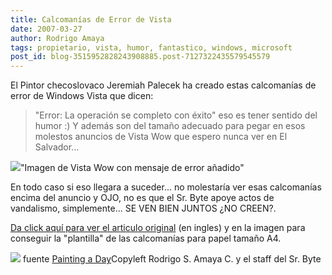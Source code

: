 ```yaml
---
title: Calcomanías de Error de Vista
date: 2007-03-27
author: Rodrigo Amaya
tags: propietario, vista, humor, fantastico, windows, microsoft
post_id: blog-3515952828243908885.post-7127322435579545579
---
```


El Pintor checoslovaco Jeremiah Palecek ha creado estas calcomanías de
      error de Windows Vista que dicen:
> "Error: La operación se completo con
> éxito"
eso es tener
      sentido del humor :)
Y además son del tamaño adecuado para pegar en
      esos molestos anuncios de Vista Wow que espero nunca
      ver en El Salvador...

[![](http://bp3.blogger.com/_ayvorITawE4/RglNx57huUI/AAAAAAAAAOY/2Nk6fdeuAUA/s400/vistasticker.jpg)](http://bp3.blogger.com/_ayvorITawE4/RglNx57huUI/AAAAAAAAAOY/2Nk6fdeuAUA/s1600-h/vistasticker.jpg)"Imagen de Vista Wow con
      mensaje de error añadido"

En todo
      caso si eso llegara a suceder... no molestaría ver esas calcomanías encima del anuncio
y OJO, no es que el Sr. Byte apoye actos de vandalismo, simplemente...
SE VEN
      BIEN JUNTOS ¿NO CREEN?.

[Da click aquí para ver el articulo original](http://jeremiahpalecek.blogspot.com/2007/03/windows-vista-is-here-wow-im-so-excited.html) (en ingles) y en la imagen para conseguir
      la "plantilla" de las calcomanías para papel tamaño A4.

[![](http://bp3.blogger.com/_ayvorITawE4/RglQw57huVI/AAAAAAAAAOg/j7I0m-PXFRE/s400/windows_vista_multiple.jpg)](http://bp3.blogger.com/_ayvorITawE4/RglQw57huVI/AAAAAAAAAOg/j7I0m-PXFRE/s1600-h/windows_vista_multiple.jpg)
fuente
      [Painting a Day](http://jeremiahpalecek.blogspot.com/)Copyleft Rodrigo S. Amaya C. y el staff del Sr.
      Byte